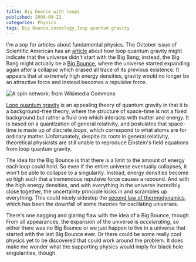 ```yaml
---
title: Big bounce with loops
published: 2008-09-22
categories: Physics
tags: Big Bounce,cosmology,loop quantum gravity
---
```


I'm a sop for articles about fundamental physics.  The October issue of Scientific American has an
<a href="https://www.scientificamerican.com/article/big-bang-or-big-bounce/">article</a> about how
loop quantum gravity might indicate that the universe didn't start with the Big Bang; instead, the
Big Bang might actually be a <a href="https://en.wikipedia.org/wiki/Big_Bounce">Big Bounce</a>,
where the universe started expanding again after a collapse which erased all trace of its previous
existence.  It appears that at extremely high energy densities, gravity would no longer be an
attractive force and instead becomes a repulsive force.

<!--more-->

![A spin network; from [Wikimedia Commons](https://commons.wikimedia.org/wiki/File:Spin_network.svg)](spin-network.png)

<a href="https://en.wikipedia.org/wiki/Loop_quantum_gravity">Loop quantum gravity</a> is an
appealing theory of quantum gravity in that it is a background-free theory, where the structure of
space-time is not a fixed background but rather a fluid one which interacts with matter and energy.
It is based on a quantization of general relativity, and postulates that space-time is made up of
discrete <em>loops</em>, which correspond to what atoms are for ordinary matter.  Unfortunately,
despite its roots in general relativity, theoretical physicists are still unable to reproduce
Einstein's field equations from loop quantum gravity.

The idea for the Big Bounce is that there is a limit to the amount of energy each loop could hold.
So even if the entire universe eventually collapses, it won't be able to collapse to a singularity.
Instead, energy densities become so high such that a tremendous repulsive force causes a rebound.
And with the high energy densities, and with everything in the universe incredibly close together,
the uncertainty principle kicks in and scrambles up everything.  This could nicely sidestep the
<a href="https://en.wikipedia.org/wiki/Second_law_of_thermodynamics">second law of thermodynamics</a>,
which has been the downfall of some theories for oscillating universes.

There's one nagging and glaring flaw with the idea of a Big Bounce, though.  From all appearances,
the expansion of the universe is <em>accelerating</em>, so either there was no Big Bounce or we just
happen to live in a universe that started with the last Big Bounce ever.  Or there could be some
really cool physics yet to be discovered that could work around the problem.  It does make me wonder
what the supporting physics would imply for black hole singularities, though.
